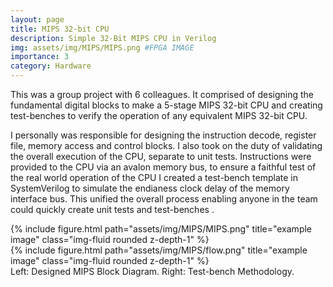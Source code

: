 ```yaml
---
layout: page
title: MIPS 32-bit CPU
description: Simple 32-Bit MIPS CPU in Verilog
img: assets/img/MIPS/MIPS.png #FPGA IMAGE
importance: 3
category: Hardware
---
```


This was a group project with 6 colleagues. It comprised of designing the fundamental digital blocks to make a 5-stage MIPS 32-bit CPU and creating test-benches to verify the operation of any equivalent MIPS 32-bit CPU.

I personally was responsible for designing the instruction decode, register file, memory access and control blocks. I also took on the duty of validating the overall execution of the CPU, separate to unit tests. Instructions were provided to the CPU via an avalon memory bus, to ensure a faithful test of the real world operation of the CPU I created a test-bench template in SystemVerilog to simulate the endianess clock delay of the memory interface bus. This unified the overall process enabling anyone in the team could quickly create unit tests and test-benches .

<div class="row justify-content-sm-center">
    <div class="col-sm-7 mt-3 mt-md-0">
        {% include figure.html path="assets/img/MIPS/MIPS.png" title="example image" class="img-fluid rounded z-depth-1" %} 
    </div>
    <div class="col-sm-5 mt-3 mt-md-0">
        {% include figure.html path="assets/img/MIPS/flow.png" title="example image" class="img-fluid rounded z-depth-1" %}
    </div>
</div>

<div class="caption">
    Left: Designed MIPS Block Diagram. Right: Test-bench Methodology.
</div>
